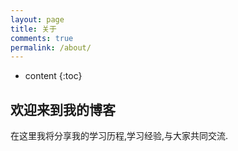 ```yaml
---
layout: page
title: 关于
comments: true
permalink: /about/
---
```


* content
{:toc}

## 欢迎来到我的博客

在这里我将分享我的学习历程,学习经验,与大家共同交流.



